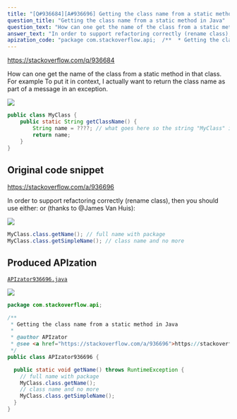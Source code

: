 ```yaml
---
title: "[Q#936684][A#936696] Getting the class name from a static method in Java"
question_title: "Getting the class name from a static method in Java"
question_text: "How can one get the name of the class from a static method in that class. For example To put it in context, I actually want to return the class name as part of a message in an exception."
answer_text: "In order to support refactoring correctly (rename class), then you should use either: or (thanks to @James Van Huis):"
apization_code: "package com.stackoverflow.api;  /**  * Getting the class name from a static method in Java  *  * @author APIzator  * @see <a href=\"https://stackoverflow.com/a/936696\">https://stackoverflow.com/a/936696</a>  */ public class APIzator936696 {    public static void getName() throws RuntimeException {     // full name with package     MyClass.class.getName();     // class name and no more     MyClass.class.getSimpleName();   } }"
---
```


https://stackoverflow.com/q/936684

How can one get the name of the class from a static method in that class. For example
To put it in context, I actually want to return the class name as part of a message in an exception.


<div class="code-logo"><img src="/stackoverflow.png" /></div>

```java
public class MyClass {
    public static String getClassName() {
        String name = ????; // what goes here so the string "MyClass" is returned
        return name;
    }
}
```


## Original code snippet

https://stackoverflow.com/a/936696

In order to support refactoring correctly (rename class), then you should use either:
or (thanks to @James Van Huis):

<div class="code-logo"><img src="/stackoverflow.png" /></div>

```java
MyClass.class.getName(); // full name with package
MyClass.class.getSimpleName(); // class name and no more
```

## Produced APIzation

[`APIzator936696.java`](https://github.com/pasqualesalza/apization-temp-data/raw/master/search/APIzator936696.java)

<div class="code-logo"><img src="/apizator.png" /></div>

```java
package com.stackoverflow.api;

/**
 * Getting the class name from a static method in Java
 *
 * @author APIzator
 * @see <a href="https://stackoverflow.com/a/936696">https://stackoverflow.com/a/936696</a>
 */
public class APIzator936696 {

  public static void getName() throws RuntimeException {
    // full name with package
    MyClass.class.getName();
    // class name and no more
    MyClass.class.getSimpleName();
  }
}

```